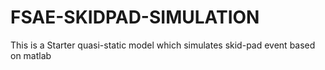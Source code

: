 # FSAE-SKIDPAD-SIMULATION
This is a Starter quasi-static model which simulates skid-pad event based on matlab
